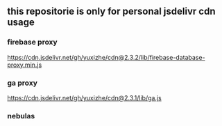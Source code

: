 ## this repositorie is only for personal jsdelivr cdn usage

### firebase proxy

https://cdn.jsdelivr.net/gh/yuxizhe/cdn@2.3.2/lib/firebase-database-proxy.min.js

### ga proxy

https://cdn.jsdelivr.net/gh/yuxizhe/cdn@2.3.1/lib/ga.js

### nebulas
